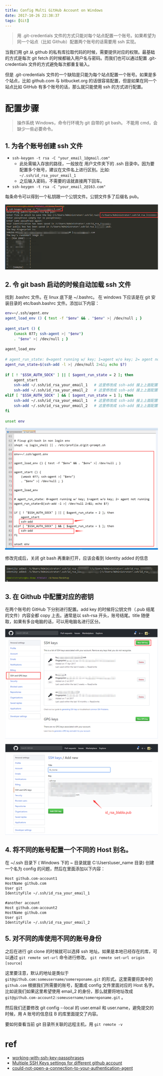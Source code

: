 ```yaml
---
title: Config Multi GitHub Account on Windows
date: 2017-10-26 22:38:37
tags: [Git]
---
```


> 用 .git-credentials 文件的方式只能对每个站点配置一个账号。如果希望为同一个站点（比如 Github）配置两个账号的话需要用 ssh 实现。

<!-- more -->

当我们用 git 从 github 的私有库拉取代码的时候，需要提供对应的权限。最基础的方式是每次 git fetch 的时候都输入用户名与密码。而我们也可以通过配置 .git-credentials 文件的方式避免每次都重复输入。

但是 .git-credentials 文件的一个缺陷是只能为每个站点配置一个账号。如果是多个站点，比如 github.com 与 bitbucket.org 的话很容易配置，但是如果在同一个站点比如 GitHub 有多个账号的话，那么就只能使用 ssh 的方式进行配置。

# 配置步骤

> 操作系统 Windows，命令行环境为 git 自带的 git bash。 不能用 cmd，会缺少一些必要命令。

## 1. 为各个账号创建 ssh 文件
- `ssh-keygen -t rsa -C "your_email_1@gmail.com"`
    - 此处需输入存放的路径，一般放在 用户文件夹下的 .ssh 目录中。因为要配置多个账号，建议在文件名上进行区别。比如: `~/.ssh/id_rsa_your_email_1`
    - 之后输入密码，不需要的话就直接两下回车。
- `ssh-keygen -t rsa -C "your_email_2@163.com"`

每条命令可以得到一个私钥跟一个公钥文件。公钥文件多了后缀名 pub。

![ssh-keygen -t rsa -C "your_email_1@gmail.com"](/img/Config-Multi-GitHub-Account-on-Windows/Config-Multi-GitHub-Account-1.png)

## 2. 令 git bash 启动的时候自动加载 ssh 文件

找到 .bashrc 文件。在 linux 底下是 ~/.bashrc。 在 windows 下应该是在 git 安装目录的 etc/bash.bashrc 文件。添加以下内容：

``` bash
env=~/.ssh/agent.env
agent_load_env () { test -f "$env" && . "$env" >| /dev/null ; }
 
agent_start () {
    (umask 077; ssh-agent >| "$env")
    . "$env" >| /dev/null ; }
 
agent_load_env
 
# agent_run_state: 0=agent running w/ key; 1=agent w/o key; 2= agent not running
agent_run_state=$(ssh-add -l >| /dev/null 2>&1; echo $?)
 
if [ ! "$SSH_AUTH_SOCK" ] || [ $agent_run_state = 2 ]; then
    agent_start
    ssh-add ~/.ssh/id_rsa_your_email_1   # 这里修改成 ssh-add 接上上面配置的路径
    ssh-add ~/.ssh/id_rsa_your_email_2   # 这里修改成 ssh-add 接上上面配置的路径
elif [ "$SSH_AUTH_SOCK" ] && [ $agent_run_state = 1 ]; then
    ssh-add ~/.ssh/id_rsa_your_email_1   # 这里修改成 ssh-add 接上上面配置的路径
    ssh-add ~/.ssh/id_rsa_your_email_2   # 这里修改成 ssh-add 接上上面配置的路径
fi
 
unset env
```

![ssh-keygen -t rsa -C "your_email_1@gmail.com"](/img/Config-Multi-GitHub-Account-on-Windows/Config-Multi-GitHub-Account-2.png)

修改完成后，关闭 git bash 再重新打开，应该会看到 Identity added 的信息

![ssh-keygen -t rsa -C "your_email_1@gmail.com"](/img/Config-Multi-GitHub-Account-on-Windows/Config-Multi-GitHub-Account-5.png)

## 3. 在 Github 中配置对应的密钥

在两个账号的 GitHub 下分别进行配置。add key 的时候将公钥文件（.pub 结尾的文件）内容全都 copy 上去。通常是以 ssh-rsa 开头，账号结尾。title 随便取，如果有多台电脑的话，可以用电脑名进行区分。

![ssh-keygen -t rsa -C "your_email_1@gmail.com"](/img/Config-Multi-GitHub-Account-on-Windows/Config-Multi-GitHub-Account-3.png)

![ssh-keygen -t rsa -C "your_email_1@gmail.com"](/img/Config-Multi-GitHub-Account-on-Windows/Config-Multi-GitHub-Account-4.png)

## 4. 将不同的账号配置一个不同的 Host 别名。

在 ~/.ssh 目录下 ( Windows 下的 ~ 目录就是 C:\Users\user_name 目录) 创建一个名为 config 的问题，然后在里面添加以下内容：

```
Host github.com-account1
HostName github.com
User git
IdentityFile ~/.ssh/id_rsa_your_email_1

#another account
Host github.com-account2
HostName github.com
User git
IdentityFile ~/.ssh/id_rsa_your_email_2
```

## 5. 对不同的库使用不同的账号身份

之后在进行 git clone 的时候就可以选择 ssh 地址。如果是本地已经存在的库，可以通过 `git remote set-url` 命令进行修改。 `git remote set-url origin [source]`

这里要注意，默认的地址是类似于 `git@github.com:someusername/somereponame.git` 的形式。这里需要将其中的 `github.com` 根据我们所需要的账号，配置成 config 文件里面对应的 Host 名字。比如说我们如果这里希望使用 email_2 的身份，那么就要将地址改成 `git@github.com-account2:someusername/somereponame.git` 。

然后我们还要修改 git config --local 的 user.email 和 user.name，避免提交的时候，用 A 账号的信息往 B 的库里面提交了内容。

要如何查看当前 git 目录所关联的远程主机，用 `git remote -v`

# ref

- [working-with-ssh-key-passphrases](https://help.github.com/articles/working-with-ssh-key-passphrases/#auto-launching-ssh-agent-on-git-for-windows)
- [Multiple SSH Keys settings for different github account](https://gist.github.com/jexchan/2351996)
- [could-not-open-a-connection-to-your-authentication-agent](https://stackoverflow.com/questions/17846529/could-not-open-a-connection-to-your-authentication-agent)